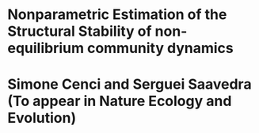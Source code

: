 # Nonparametric Estimation of the Structural Stability of non-equilibrium community dynamics
# Simone Cenci and Serguei Saavedra (To appear in Nature Ecology and Evolution)

